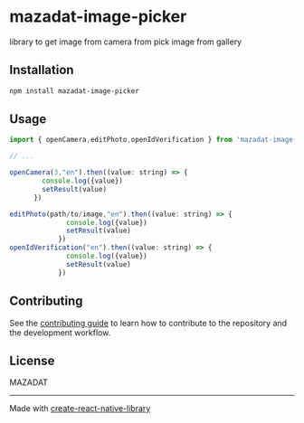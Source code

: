 # mazadat-image-picker

library to get image from camera from pick image from gallery

## Installation

```sh
npm install mazadat-image-picker
```

## Usage

```js
import { openCamera,editPhoto,openIdVerification } from 'mazadat-image-picker';

// ...

openCamera(3,"en").then((value: string) => {
        console.log({value})
        setResult(value)
      })

editPhoto(path/to/image,"en").then((value: string) => {
              console.log({value})
              setResult(value)
            })
openIdVerification("en").then((value: string) => {
              console.log({value})
              setResult(value)
            })
```

## Contributing

See the [contributing guide](CONTRIBUTING.md) to learn how to contribute to the repository and the development workflow.

## License

MAZADAT

---

Made with [create-react-native-library](https://github.com/callstack/react-native-builder-bob)
